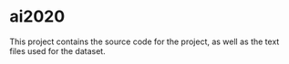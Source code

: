 # ai2020

This project contains the source code for the project, as well as the text files used for the dataset.
